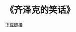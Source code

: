 # 《齐泽克的笑话》

 <a href="public\Book\齐泽克的笑话 (斯拉沃热·齐泽克, 于东兴) (Z-Library).pdf" download="public\Book\齐泽克的笑话 (斯拉沃热·齐泽克, 于东兴) (Z-Library).pdf">下载链接 </a>